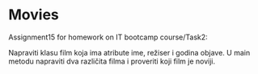# Movies
Assignment15 for homework on IT bootcamp course/Task2:

Napraviti klasu film koja ima atribute ime, režiser i godina objave. U main metodu napraviti dva različita filma i proveriti koji film je noviji. 




